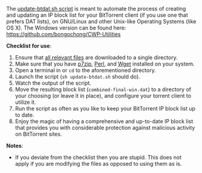 The [update-btdat.sh script](https://github.com/bongochong/CombinedPrivacyBlockLists/blob/master/BLT/update-btdat.sh) is meant to automate the process of creating and updating an IP block list for your BitTorrent client (if you use one that prefers DAT lists), on GNU/Linux and other Unix-like Operating Systems (like OS X). The Windows version can be found here: https://github.com/bongochong/CWP-Utilities

**Checklist for use**:
1. Ensure that [all relevant files](https://github.com/bongochong/CombinedPrivacyBlockLists/tree/master/BLT) are downloaded to a single directory.
2. Make sure that you have [p7zip](http://p7zip.sourceforge.net/), [Perl](https://www.perl.com/about/), and [Wget](https://www.gnu.org/software/wget/) installed on your system.
3. Open a terminal in or `cd` to the aforementioned directory.
4. Launch the script (`sh update-btdat.sh` should do).
5. Watch the output of the script.
6. Move the resulting block list (`combined-final-win.dat`) to a directory of your choosing (or leave it in place), and configure your torrent client to utilize it.
7. Run the script as often as you like to keep your BitTorrent IP block list up to date.
8. Enjoy the magic of having a comprehensive and up-to-date IP block list that provides you with considerable protection against malicious activity on BitTorrent sites.


**Notes**:
- If you deviate from the checklist then you are stupid. This does not apply if you are modifying the files as opposed to using them as is.

